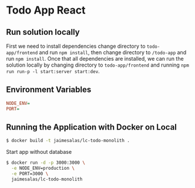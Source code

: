 # Todo App React

## Run solution locally

First we need to install dependencies change directory to `todo-app/frontend` and run `npm install`, then change directory to `/todo-app` and run `npm install`. Once that all dependencies are installed, we can run the solution locally by changing directory to `todo-app/frontend` and running `npm run run-p -l start:server start:dev`.

## Environment Variables

```ini
NODE_ENV=
PORT=
```

## Running the Application with Docker on Local

```bash
$ docker build -t jaimesalas/lc-todo-monolith . 
```

Start app without database

```bash
$ docker run -d -p 3000:3000 \
  -e NODE_ENV=production \
  -e PORT=3000 \
  jaimesalas/lc-todo-monolith
```
